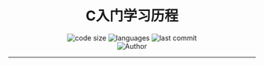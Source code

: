 <h1 align="center">C入门学习历程</h1>
<p align="center">
  <img src="https://img.shields.io/github/languages/code-size/xcalie/python_study_progress_newbie" alt="code size"/>
  <img src="https://img.shields.io/github/languages/count/xcalie/python_study_progress_newbie" alt="languages"/>
  <img src="https://img.shields.io/github/last-commit/xcalie/python_study_progress_newbie" alt="last commit"/><br>
  <img src="https://img.shields.io/badge/Author-nanchengyu-orange" alt="Author" />
</p>
<hr>
